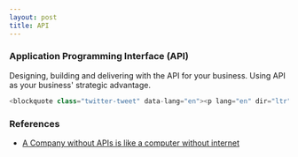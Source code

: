 ```yaml
---
layout: post
title: API
---
```


### Application Programming Interface (API)

Designing, building and delivering with the API for your business. Using API as 
your business' strategic advantage.

```javascript
<blockquote class="twitter-tweet" data-lang="en"><p lang="en" dir="ltr">Mobile products and companies are created and uncreated by APIs, not app stores.</p>&mdash; Benedict Evans (@BenedictEvans) <a href="https://twitter.com/BenedictEvans/status/696035630875152385">February 6, 2016</a></blockquote> <script async src="//platform.twitter.com/widgets.js" charset="utf-8"></script>
```

### References

- [A Company without APIs is like a computer without internet](http://readwrite.com/2013/11/29/company-without-api-computer-without-internet/)



